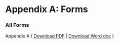 # Appendix A: Forms

### All Forms <a href="#all-forms" id="all-forms"></a>

Appendix A ( [Download PDF](https://github.com/opendocsg/opendoc-family-justice-courts-practice-directions/raw/master/assets/Appendices/Appendix\_A%20\(as%20at%2001%20July%202024\).pdf) | [Download Word doc](https://github.com/opendocsg/opendoc-family-justice-courts-practice-directions/raw/master/assets/Appendices/Appendix\_A%20\(as%20at%2001%20July%202024\).docx) )
